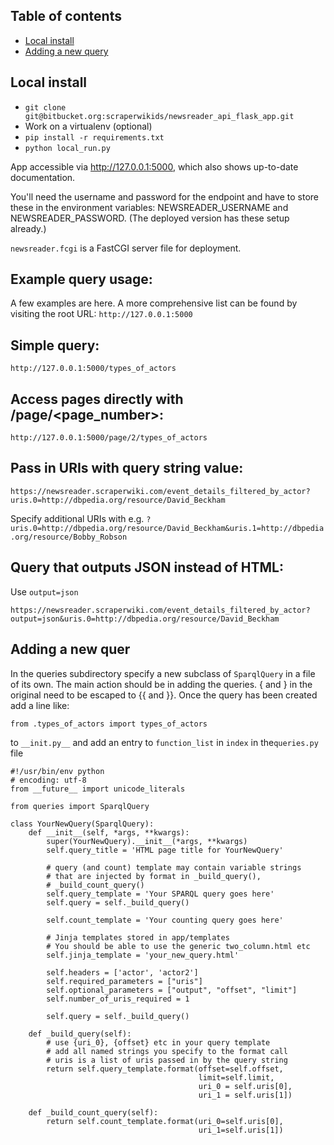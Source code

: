 ## Table of contents

* [Local install](#Local-install)
* [Adding a new query](#Adding-a-new-query)

## Local install
* `git clone git@bitbucket.org:scraperwikids/newsreader_api_flask_app.git`
* Work on a virtualenv (optional)
* `pip install -r requirements.txt`
* `python local_run.py`

App accessible via http://127.0.0.1:5000, which also shows up-to-date
documentation.

You'll need the username and password for the endpoint and have to store
these in the environment variables: NEWSREADER_USERNAME and
NEWSREADER_PASSWORD. (The deployed version has these setup already.)

`newsreader.fcgi` is a FastCGI server file for deployment.

## Example query usage:
A few examples are here. A more comprehensive list can be found by
visiting the root URL: `http://127.0.0.1:5000`

## Simple query:
`http://127.0.0.1:5000/types_of_actors`

## Access pages directly with /page/<page_number>:
`http://127.0.0.1:5000/page/2/types_of_actors`

## Pass in URIs with query string value:
`https://newsreader.scraperwiki.com/event_details_filtered_by_actor?uris.0=http://dbpedia.org/resource/David_Beckham`

Specify additional URIs with e.g.
`?uris.0=http://dbpedia.org/resource/David_Beckham&uris.1=http://dbpedia.org/resource/Bobby_Robson`

## Query that outputs JSON instead of HTML:
Use `output=json` 

`https://newsreader.scraperwiki.com/event_details_filtered_by_actor?output=json&uris.0=http://dbpedia.org/resource/David_Beckham`

## Adding a new quer
In the queries subdirectory specify a new subclass of `SparqlQuery` in a file of its own.
The main action should be in adding the queries. { and } in the original need to be escaped to
{{ and }}. Once the query has been created add a line like:

`from .types_of_actors import types_of_actors`

to `__init.py__` and add an entry to `function_list` in `index` in the`queries.py` file 


```
#!/usr/bin/env python
# encoding: utf-8
from __future__ import unicode_literals

from queries import SparqlQuery

class YourNewQuery(SparqlQuery):
    def __init__(self, *args, **kwargs):
        super(YourNewQuery).__init__(*args, **kwargs)
        self.query_title = 'HTML page title for YourNewQuery'
        
        # query (and count) template may contain variable strings
        # that are injected by format in _build_query(),
        # _build_count_query()
        self.query_template = 'Your SPARQL query goes here'
        self.query = self._build_query()
        
        self.count_template = 'Your counting query goes here'
        
        # Jinja templates stored in app/templates
        # You should be able to use the generic two_column.html etc
        self.jinja_template = 'your_new_query.html'
    
        self.headers = ['actor', 'actor2']
        self.required_parameters = ["uris"]
        self.optional_parameters = ["output", "offset", "limit"]
        self.number_of_uris_required = 1

        self.query = self._build_query()

    def _build_query(self):
        # use {uri_0}, {offset} etc in your query template
        # add all named strings you specify to the format call
        # uris is a list of uris passed in by the query string
        return self.query_template.format(offset=self.offset,
                                          limit=self.limit,
                                          uri_0 = self.uris[0],
                                          uri_1 = self.uris[1])
                                         
    def _build_count_query(self):
        return self.count_template.format(uri_0=self.uris[0],
                                          uri_1=self.uris[1])
    
```